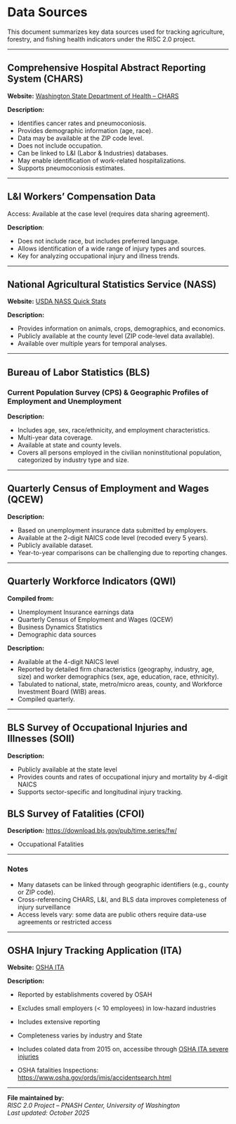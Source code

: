 # Data Sources

This document summarizes key data sources used for tracking agriculture, forestry, and fishing health indicators under the RISC 2.0 project.

---

## Comprehensive Hospital Abstract Reporting System (CHARS)

**Website:** [Washington State Department of Health – CHARS](http://www.doh.wa.gov/DataandStatisticalReports/HealthcareinWashington/HospitalandPatientData/HospitalDischargeDataCHARS)

**Description:**
- Identifies cancer rates and pneumoconiosis.  
- Provides demographic information (age, race).  
- Data may be available at the ZIP code level.  
- Does not include occupation.  
- Can be linked to L&I (Labor & Industries) databases.  
- May enable identification of work-related hospitalizations.  
- Supports pneumoconiosis estimates.

---

## L&I Workers’ Compensation Data

Access: Available at the case level (requires data sharing agreement).

**Description**:
- Does not include race, but includes preferred language.  
- Allows identification of a wide range of injury types and sources.  
- Key for analyzing occupational injury and illness trends.  

---

## National Agricultural Statistics Service (NASS)

**Website:** [USDA NASS Quick Stats](https://quickstats.nass.usda.gov/)

**Description:**
- Provides information on animals, crops, demographics, and economics.  
- Publicly available at the county level (ZIP code-level data available).  
- Available over multiple years for temporal analyses.  

---

## Bureau of Labor Statistics (BLS)  
### Current Population Survey (CPS) & Geographic Profiles of Employment and Unemployment

**Description:**
- Includes age, sex, race/ethnicity, and employment characteristics.  
- Multi-year data coverage.  
- Available at state and county levels.  
- Covers all persons employed in the civilian noninstitutional population, categorized by industry type and size.

---

## Quarterly Census of Employment and Wages (QCEW)

**Description:**
- Based on unemployment insurance data submitted by employers.  
- Available at the 2-digit NAICS code level (recoded every 5 years).  
- Publicly available dataset.  
- Year-to-year comparisons can be challenging due to reporting changes.  

---

## Quarterly Workforce Indicators (QWI)

**Compiled from:**
- Unemployment Insurance earnings data  
- Quarterly Census of Employment and Wages (QCEW)  
- Business Dynamics Statistics  
- Demographic data sources  

**Description:**
- Available at the 4-digit NAICS level  
- Reported by detailed firm characteristics (geography, industry, age, size) and worker demographics (sex, age, education, race, ethnicity).  
- Tabulated to national, state, metro/micro areas, county, and Workforce Investment Board (WIB) areas.  
- Compiled quarterly.

---

## BLS Survey of Occupational Injuries and Illnesses (SOII)

**Description:**
- Publicly available at the state level  
- Provides counts and rates of occupational injury and mortality by 4-digit NAICS  
- Supports sector-specific and longitudinal injury tracking.

## BLS Survey of Fatalities (CFOI)

**Description:**
https://download.bls.gov/pub/time.series/fw/
- Occupational Fatalities

---

### Notes

- Many datasets can be linked through geographic identifiers (e.g., county or ZIP code).  
- Cross-referencing CHARS, L&I, and BLS data improves completeness of injury surveillance  
- Access levels vary: some data are public others require data-use agreements or restricted access

---

##  OSHA Injury Tracking Application (ITA) 
**Website:** [OSHA ITA](https://www.osha.gov/injuryreporting/)

**Description:**
- Reported by establishments covered by OSAH
- Excludes small employers (< 10 employees) in low-hazard industries 
- Includes extensive reporting
- Completeness varies by industry and State
- Includes colated data from 2015 on, accessibe through [OSHA ITA severe injuries](https://www.osha.gov/injuryreporting/)
  
- OSHA fatalities Inspections: https://www.osha.gov/ords/imis/accidentsearch.html
---

**File maintained by:**  
*RISC 2.0 Project – PNASH Center, University of Washington*  
*Last updated: October 2025*

